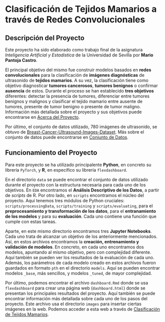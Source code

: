 # Clasificación de Tejidos Mamarios a través de Redes Convolucionales 

## Descripción del Proyecto
Este proyecto ha sido elaborado como trabajo final de la asignatura *Inteligencia Artificial y Estadistica* de la Universidad de Sevilla por **Mario Pantoja Castro**.

El principal objetivo del mismo fue construir modelos basados en **redes convolucionales** para la clasificación de **imágenes diagnósticas** de ultrasonido de **tejidos mamarios**.
A su vez, la clasificación tiene como objetivo diagnosticar **tumores cancerosos**, **tumores benignos** o confirmar **ausencia** de estos. 
Durante el proceso se han establecido **tres objetivos** diferentes: detectar la presencia de tumores, diferenciar entre tumores benignos y malignos y clasificar
el tejido mamario entre ausente de tumores, presente de tumor benigno o presente de tumor maligno. Información más detallada sobre el proyecto y sus objetivos puede encontrarse en [Acerca del Proyecto](https://m7pantoja.github.io/breastCancer/dashboard.html#acerca-del-proyecto).

Por último, el conjunto de datos utilizado, 780 imágenes de ultrasonido, se obtuvo de [Breast-Cancer-Ultrasound-Images-Dataset](https://huggingface.co/datasets/gymprathap/Breast-Cancer-Ultrasound-Images-Dataset).
Más sobre el conjunto de datos puede encontrarse en [Conjunto de Datos](https://m7pantoja.github.io/breastCancer/dashboard.html#conjunto-de-datos).

## Funcionamiento del Proyecto
Para este proyecto se ha utilizado principalente **Python**, en concreto su librería `PyTorch`, y **R**, en específico su librería `flexdashboard`.

En el directorio `data` se puede encontrar el conjunto de datos utilizado durante el proyecto con la estructura necesaria para cada uno de los objetivos. 
En `EDA` encontramos el **Análisis Descriptivo de los Datos**, a partir de *scripts* de R. Por otro lado, en `scripts` encontramos el núcleo del proyecto.
Aquí tenemos tres módulos de Python cruciales: `scripts/processingData`, `scripts/training` y `scripts/evaluating`, para el **preprocesamiento y transformación 
de los datos**, para el **entranamiento de los modelos** y para su **evaluación**. Cada uno contiene una función que cumple con estas tareas.

Aparte, en este mismo directorio encontramos tres **Jupyter Notebooks**. Cada uno trata de alcanzar un objetivo de los anteriormente mencionados. Así, en estos
archivos encontramos la **creación, entrenamiento y validación de modelos**. En concreto, en cada uno encontramos dos modelos, apuntando al mismo objetivo, pero 
con complejidad diferente. Aquí también se pueden ver los resultados de la evaluación de cada uno. Además, los parámetros de cada modelo creado en estos archivos 
fueron guardados en formato `pth` en el directorio `models`. Aquí se pueden encontrar modelos `_base`, más sencillos, y modelos `_tuned`, de mayor complejidad.

Por último, podemos encontrar el archivo `dashboard.Rmd` donde se usa `flexdashboard` para crear una página web (`dashboard.html`) donde se presentan los 
principales resultados del proyecto. Aquí también se puede encontrar información más detallada sobre cada uno de los pasos del proyecto. Este archivo usa el directorio `images` para insertar ciertas imágenes en la web. Podemos acceder a esta web a través de [Clasificación de Tejidos Mamarios](https://m7pantoja.github.io/breastCancer/dashboard.html#conjunto-de-datos).
